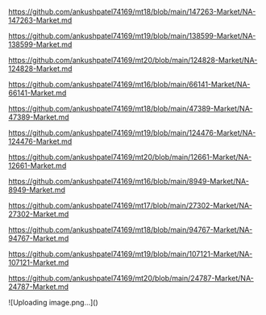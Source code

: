 <p><a href="https://github.com/ankushpatel74169/mt18/blob/main/147263-Market/NA-147263-Market.md">https://github.com/ankushpatel74169/mt18/blob/main/147263-Market/NA-147263-Market.md</a></p><p><a href="https://github.com/ankushpatel74169/mt19/blob/main/138599-Market/NA-138599-Market.md">https://github.com/ankushpatel74169/mt19/blob/main/138599-Market/NA-138599-Market.md</a></p><p><a href="https://github.com/ankushpatel74169/mt20/blob/main/124828-Market/NA-124828-Market.md">https://github.com/ankushpatel74169/mt20/blob/main/124828-Market/NA-124828-Market.md</a></p><p><a href="https://github.com/ankushpatel74169/mt16/blob/main/66141-Market/NA-66141-Market.md">https://github.com/ankushpatel74169/mt16/blob/main/66141-Market/NA-66141-Market.md</a></p><p><a href="https://github.com/ankushpatel74169/mt18/blob/main/47389-Market/NA-47389-Market.md">https://github.com/ankushpatel74169/mt18/blob/main/47389-Market/NA-47389-Market.md</a></p><p><a href="https://github.com/ankushpatel74169/mt19/blob/main/124476-Market/NA-124476-Market.md">https://github.com/ankushpatel74169/mt19/blob/main/124476-Market/NA-124476-Market.md</a></p><p><a href="https://github.com/ankushpatel74169/mt20/blob/main/12661-Market/NA-12661-Market.md">https://github.com/ankushpatel74169/mt20/blob/main/12661-Market/NA-12661-Market.md</a></p><p><a href="https://github.com/ankushpatel74169/mt16/blob/main/8949-Market/NA-8949-Market.md">https://github.com/ankushpatel74169/mt16/blob/main/8949-Market/NA-8949-Market.md</a></p><p><a href="https://github.com/ankushpatel74169/mt17/blob/main/27302-Market/NA-27302-Market.md">https://github.com/ankushpatel74169/mt17/blob/main/27302-Market/NA-27302-Market.md</a></p><p><a href="https://github.com/ankushpatel74169/mt18/blob/main/94767-Market/NA-94767-Market.md">https://github.com/ankushpatel74169/mt18/blob/main/94767-Market/NA-94767-Market.md</a></p><p><a href="https://github.com/ankushpatel74169/mt19/blob/main/107121-Market/NA-107121-Market.md">https://github.com/ankushpatel74169/mt19/blob/main/107121-Market/NA-107121-Market.md</a></p><p><a href="https://github.com/ankushpatel74169/mt20/blob/main/24787-Market/NA-24787-Market.md">https://github.com/ankushpatel74169/mt20/blob/main/24787-Market/NA-24787-Market.md</a></p>
![Uploading image.png…]()
